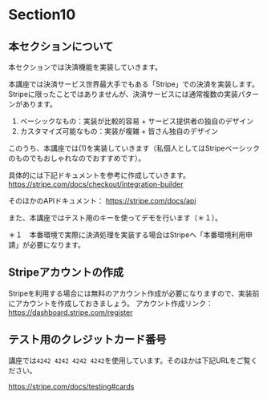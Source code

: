 # Section10

## 本セクションについて

本セクションでは決済機能を実装していきます。

本講座では決済サービス世界最大手でもある「Stripe」での決済を実装します。Stripeに限ったことではありませんが、決済サービスには通常複数の実装パターンがあります。
1. ベーシックなもの：実装が比較的容易 + サービス提供者の独自のデザイン
2. カスタマイズ可能なもの：実装が複雑 + 皆さん独自のデザイン

このうち、本講座では(1)を実装していきます（私個人としてはStripeベーシックのものでもおしゃれなのでおすすめです）。

具体的には下記ドキュメントを参考に作成していきます。
https://stripe.com/docs/checkout/integration-builder

そのほかのAPIドキュメント：
https://stripe.com/docs/api

また、本講座ではテスト用のキーを使ってデモを行います（＊１）。

＊１　本番環境で実際に決済処理を実装する場合はStripeへ「本番環境利用申請」が必要になります。

## Stripeアカウントの作成

Stripeを利用する場合には無料のアカウント作成が必要になりますので、実装前にアカウントを作成しておきましょう。
アカウント作成リンク：https://dashboard.stripe.com/register


## テスト用のクレジットカード番号

講座では```4242 4242 4242 4242```を使用しています。そのほかは下記URLをご覧ください。

https://stripe.com/docs/testing#cards


